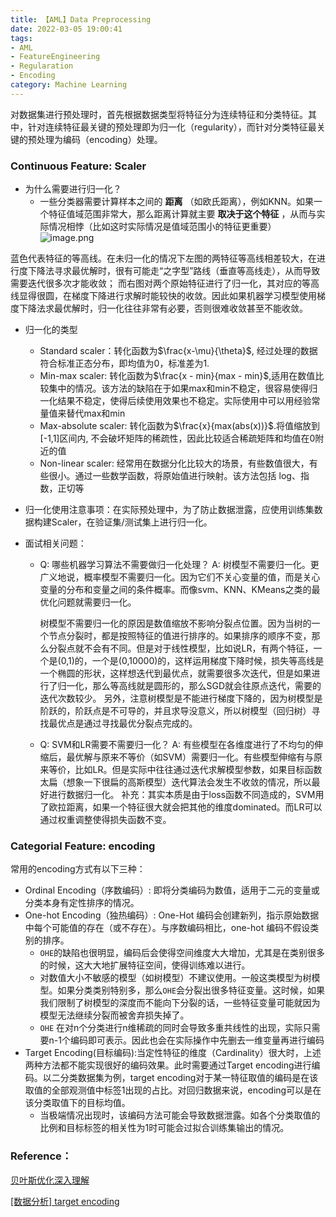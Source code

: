 ```yaml
---
title: 【AML】Data Preprocessing
date: 2022-03-05 19:00:41
tags: 
- AML
- FeatureEngineering
- Regularation
- Encoding
category: Machine Learning
---
```


对数据集进行预处理时，首先根据数据类型将特征分为连续特征和分类特征。其中，针对连续特征最关键的预处理即为归一化（regularity），而针对分类特征最关键的预处理为编码（encoding）处理。

<!-- more -->

### Continuous Feature: Scaler

- 为什么需要进行归一化？
  - 一些分类器需要计算样本之间的 **距离** （如欧氏距离），例如KNN。如果一个特征值域范围非常大，那么距离计算就主要 **取决于这个特征** ，从而与实际情况相悖（比如这时实际情况是值域范围小的特征更重要）
![image.png](https://s2.loli.net/2022/03/07/6WTMPG3Vmh7ujSn.png)

蓝色代表特征的等高线。在未归一化的情况下左图的两特征等高线相差较大，在进行度下降法寻求最优解时，很有可能走“之字型”路线（垂直等高线走），从而导致需要迭代很多次才能收敛； 而右图对两个原始特征进行了归一化，其对应的等高线显得很圆，在梯度下降进行求解时能较快的收敛。因此如果机器学习模型使用梯度下降法求最优解时，归一化往往非常有必要，否则很难收敛甚至不能收敛。

- 归一化的类型
  - Standard scaler：转化函数为$\frac{x-\mu}{\theta}$, 经过处理的数据符合标准正态分布，即均值为0，标准差为1.
  - Min-max scaler: 转化函数为$\frac{x - min}{max - min}$,适用在数值比较集中的情况。该方法的缺陷在于如果max和min不稳定，很容易使得归一化结果不稳定，使得后续使用效果也不稳定。实际使用中可以用经验常量值来替代max和min
  - Max-absolute scaler: 转化函数为$\frac{x}{max(abs(x))}$.将值缩放到[-1,1]区间内, 不会破坏矩阵的稀疏性，因此比较适合稀疏矩阵和均值在0附近的值
  - Non-linear scaler: 经常用在数据分化比较大的场景，有些数值很大，有些很小。通过一些数学函数，将原始值进行映射。该方法包括 log、指数，正切等

- 归一化使用注意事项：在实际预处理中，为了防止数据泄露，应使用训练集数据构建Scaler，在验证集/测试集上进行归一化。

- 面试相关问题：
  - Q: 哪些机器学习算法不需要做归一化处理？ 
  A: 树模型不需要归一化。更广义地说，概率模型不需要归一化。因为它们不关心变量的值，而是关心变量的分布和变量之间的条件概率。而像svm、KNN、KMeans之类的最优化问题就需要归一化。 
  
    树模型不需要归一化的原因是数值缩放不影响分裂点位置。因为当树的一个节点分裂时，都是按照特征的值进行排序的。如果排序的顺序不变，那么分裂点就不会有不同。但是对于线性模型，比如说LR，有两个特征，一个是(0,1)的，一个是(0,10000)的，这样运用梯度下降时候，损失等高线是一个椭圆的形状，这样想迭代到最优点，就需要很多次迭代，但是如果进行了归一化，那么等高线就是圆形的，那么SGD就会往原点迭代，需要的迭代次数较少。 另外，注意树模型是不能进行梯度下降的，因为树模型是阶跃的，阶跃点是不可导的，并且求导没意义，所以树模型（回归树）寻找最优点是通过寻找最优分裂点完成的。   
  - Q: SVM和LR需要不需要归一化？ 
  A: 有些模型在各维度进行了不均匀的伸缩后，最优解与原来不等价（如SVM）需要归一化。有些模型伸缩有与原来等价，比如LR。但是实际中往往通过迭代求解模型参数，如果目标函数太扁（想象一下很扁的高斯模型）迭代算法会发生不收敛的情况，所以最好进行数据归一化。 补充：其实本质是由于loss函数不同造成的，SVM用了欧拉距离，如果一个特征很大就会把其他的维度dominated。而LR可以通过权重调整使得损失函数不变。

### Categorial Feature: encoding

常用的encoding方式有以下三种：
- Ordinal Encoding（序数编码）: 即将分类编码为数值，适用于二元的变量或分类本身有定性排序的情况。
- One-hot Encoding（独热编码）: One-Hot 编码会创建新列，指示原始数据中每个可能值的存在（或不存在）。与序数编码相比，one-hot 编码不假设类别的排序。
  - `OHE`的缺陷也很明显，编码后会使得空间维度大大增加，尤其是在类别很多的时候，这大大地扩展特征空间，使得训练难以进行。
  - 对数值大小不敏感的模型（如树模型）不建议使用。一般这类模型为树模型。如果分类类别特别多，那么`OHE`会分裂出很多特征变量。这时候，如果我们限制了树模型的深度而不能向下分裂的话，一些特征变量可能就因为模型无法继续分裂而被舍弃损失掉了。
  - `OHE` 在对n个分类进行n维稀疏的同时会导致多重共线性的出现，实际只需要n-1个编码即可表示。因此也会在实际操作中先删去一维变量再进行编码
- Target Encoding(目标编码):当定性特征的维度（Cardinality）很大时，上述两种方法都不能实现很好的编码效果。此时需要通过Target encoding进行编码。以二分类数据集为例，target encoding对于某一特征取值的编码是在该取值的全部观测值中标签1出现的占比。对回归数据来说，encoding可以是在该分类取值下的目标均值。
  - 当极端情况出现时，该编码方法可能会导致数据泄露。如各个分类取值的比例和目标标签的相关性为1时可能会过拟合训练集输出的情况。

### Reference：

[贝叶斯优化深入理解](https://zhuanlan.zhihu.com/p/53826787)

[[数据分析] target encoding ](https://www.cnblogs.com/lryou/p/14627564.html)
